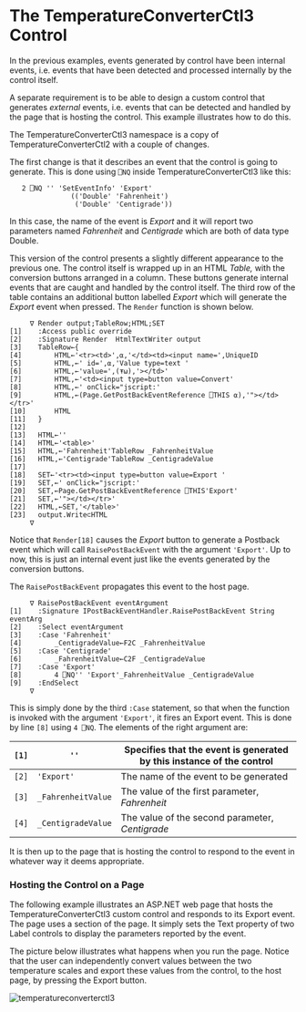 # The TemperatureConverterCtl3 Control

In the previous examples, events generated by control have been internal events, i.e. events that have been detected and processed internally by the control itself.

A separate requirement is to be able to design a custom control that generates *external* events, i.e. events that can be detected and handled by the page that is hosting the control. This example illustrates how to do this.

The TemperatureConverterCtl3 namespace is a copy of TemperatureConverterCtl2 with a couple of changes.

The first change is that it describes an event that the control is going to generate. This is done using  `⎕NQ` inside TemperatureConverterCtl3 like this:
```apl
   2 ⎕NQ '' 'SetEventInfo' 'Export'
               (('Double' 'Fahrenheit')
                ('Double' 'Centigrade'))

```

In this case, the name of the event is *Export* and it will report two parameters named *Fahrenheit* and *Centigrade* which are both of data type Double.

This version of the control presents a slightly different appearance to the previous one. The control itself is wrapped up in an HTML *Table,* with the conversion buttons arranged in a column. These buttons generate internal events that are caught and handled by the control itself. The third row of the table contains an additional button labelled *Export* which will generate the *Export* event when pressed. The `Render` function is shown below.
```apl
     ∇ Render output;TableRow;HTML;SET
[1]    :Access public override
[2]    :Signature Render  HtmlTextWriter output
[3]    TableRow←{
[4]        HTML←'<tr><td>',⍺,'</td><td><input name=',UniqueID
[5]        HTML,←' id=',⍺,'Value type=text '
[6]        HTML,←'value=',(⍕⍵),'></td>'
[7]        HTML,←'<td><input type=button value=Convert'
[8]        HTML,←' onClick="jscript:'
[9]        HTML,←(Page.GetPostBackEventReference ⎕THIS ⍺),'"></td></tr>'
[10]       HTML
[11]   }
[12]
[13]   HTML←''
[14]   HTML←'<table>'
[15]   HTML,←'Fahrenheit'TableRow _FahrenheitValue
[16]   HTML,←'Centigrade'TableRow _CentigradeValue
[17]
[18]   SET←'<tr><td><input type=button value=Export '
[19]   SET,←' onClick="jscript:'
[20]   SET,←Page.GetPostBackEventReference ⎕THIS'Export'
[21]   SET,←'"></td></tr>'
[22]   HTML,←SET,'</table>'
[23]   output.Write⊂HTML
     ∇

```

Notice that `Render[18]` causes the *Export* button to generate a Postback event which will call `RaisePostBackEvent` with the argument `'Export'`. Up to now, this is just an internal event just like the events generated by the conversion buttons.

The `RaisePostBackEvent`  propagates this event to the host page.

```apl
     ∇ RaisePostBackEvent eventArgument
[1]    :Signature IPostBackEventHandler.RaisePostBackEvent String eventArg
[2]    :Select eventArgument
[3]    :Case 'Fahrenheit'
[4]        _CentigradeValue←F2C _FahrenheitValue
[5]    :Case 'Centigrade'
[6]        _FahrenheitValue←C2F _CentigradeValue
[7]    :Case 'Export'
[8]        4 ⎕NQ'' 'Export'_FahrenheitValue _CentigradeValue
[9]    :EndSelect
     ∇

```

This is simply done by the third `:Case`  statement, so that when the function is invoked with the argument `'Export'`, it fires an Export event. This is done by line `[8]` using `4 ⎕NQ`. The elements of the right argument are:

| `[1]` | `''` | Specifies that the event is generated by this instance of the control |
| --- | --- | ---  |
| `[2]` | `'Export'` | The name of the event to be generated |
| `[3]` | `_FahrenheitValue` | The value of the first parameter, *Fahrenheit* |
| `[4]` | `_CentigradeValue` | The value of the second parameter, *Centigrade* |

It is then up to the page that is hosting the control to respond to the event in whatever way it deems appropriate.

### Hosting the Control on a Page

The following example illustrates an ASP.NET web page that hosts the TemperatureConverterCtl3 custom control and responds to its Export event. The page uses a <script> written in APL, but it could just as easily be written in VB.NET.
```apl
<%@ Register TagPrefix="Dyalog" Namespace="DyalogSamples"
                                Assembly="TEMP"%>
 
<script language="Dyalog" runat="server">
     ∇ ExportCB args;sender;e
[1]    sender e←args
[2]    (Flab Clab).Text←⍕¨e.(Fahrenheit Centigrade)
     ∇
</script>
 
<html>
<body>
<center>
<h3><font face="Verdana">Temperature Control
    </font></h3>
<h4><font face="Verdana">Generating Events
    </font></h4>
 
<form runat=server>
<Dyalog:TemperatureConverterCtl3 id="TempcvtCtl3"
        onExport="ExportCB"
runat=server/>
</form>
 
<p>Exported values are:</p>
<table>
<tr><td>Fahrenheit:</td>
    <td><asp:Label id="Flab" Text="" runat="server">
        </asp:Label></td>
</tr>
<tr><td>Centigrade:</td>
    <td><asp:Label id="Clab" Text="" runat="server">
        </asp:Label></td>
</tr>
</table>
</center>
</body>
</html>
```

In this example, the host page associates a callback function `ExportCB` with the **Export** event  The ExportCB callback function  is defined within the <script></script> section of the page. It simply sets the Text property of two Label controls to display the parameters reported by the event.

The picture below illustrates what happens when you run the page. Notice that the user can independently convert values between the two temperature scales and export these values from the control, to the host page, by pressing the Export button.

![temperatureconverterctl3](site:img/temperatureconverterctl3.png)
